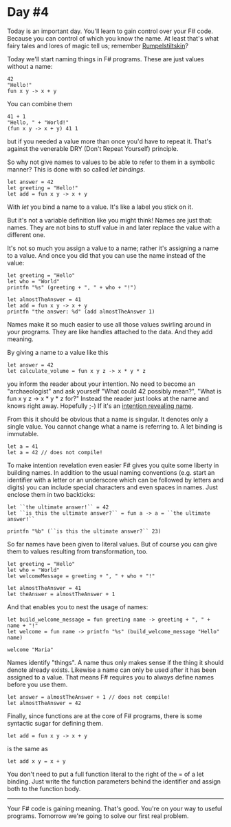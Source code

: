 # Day #4
Today is an important day. You'll learn to gain control over your F# code. Because you can control of which you know the name. At least that's what fairy tales and lores of magic tell us; remember [Rumpelstiltskin](http://www.eastoftheweb.com/short-stories/UBooks/Rum.shtml)?

Today we'll start naming things in F# programs. These are just values without a name:

```
42
"Hello!"
fun x y -> x + y
```

You can combine them

```
41 + 1
"Hello, " + "World!"
(fun x y -> x + y) 41 1
```

but if you needed a value more than once you'd have to repeat it. That's against the venerable DRY (Don't Repeat Yourself) principle.

So why not give names to values to be able to refer to them in a symbolic manner? This is done with so called _let bindings_.

```
let answer = 42
let greeting = "Hello!"
let add = fun x y -> x + y
```

With _let_ you bind a name to a value. It's like a label you stick on it.

But it's not a variable definition like you might think! Names are just that: names. They are not bins to stuff value in and later replace the value with a different one.

It's not so much you assign a value to a name; rather it's assigning a name to a value. And once you did that you can use the name instead of the value:

```
let greeting = "Hello"
let who = "World"
printfn "%s" (greeting + ", " + who + "!")

let almostTheAnswer = 41
let add = fun x y -> x + y
printfn "the answer: %d" (add almostTheAnswer 1)
```

Names make it so much easier to use all those values swirling around in your programs. They are like handles attached to the data. And they add meaning.

By giving a name to a value like this

```
let answer = 42
let calculate_volume = fun x y z -> x * y * z
```

you inform the reader about your intention. No need to become an "archaeologist" and ask yourself "What could 42 possibly mean?", "What is fun x y z -> x * y * z for?" Instead the reader just looks at the name and knows right away. Hopefully ;-) If it's an [intention revealing name](http://c2.com/cgi/wiki?IntentionRevealingNames).

From this it should be obvious that a name is singular. It denotes only a single value. You cannot change what a name is referring to. A let binding is immutable.

```
let a = 41
let a = 42 // does not compile!
```

To make intention revelation even easier F# gives you quite some liberty in building names. In addition to the usual naming conventions (e.g. start an identifier with a letter or an underscore which can be followed by letters and digits) you can include special characters and even spaces in names. Just enclose them in two backticks:

```
let ``the ultimate answer!`` = 42
let ``is this the ultimate answer?`` = fun a -> a = ``the ultimate answer!``

printfn "%b" (``is this the ultimate answer?`` 23)
```

So far names have been given to literal values. But of course you can give them to values resulting from transformation, too.

```
let greeting = "Hello"
let who = "World"
let welcomeMessage = greeting + ", " + who + "!"

let almostTheAnswer = 41
let theAnswer = almostTheAnswer + 1
```

And that enables you to nest the usage of names:

```
let build_welcome_message = fun greeting name -> greeting + ", " + name + "!"
let welcome = fun name -> printfn "%s" (build_welcome_message "Hello" name)

welcome "Maria"
```

Names identify "things". A name thus only makes sense if the thing it should denote already exists. Likewise a name can only be used after it has been assigned to a value. That means F# requires you to always define names before you use them.

```
let answer = almostTheAnswer + 1 // does not compile!
let almostTheAnswer = 42
```

Finally, since functions are at the core of F# programs, there is some syntactic sugar for defining them.

```
let add = fun x y -> x + y
```

is the same as

```
let add x y = x + y
```

You don't need to put a full function literal to the right of the = of a let binding. Just write the function parameters behind the identifier and assign both to the function body.

***

Your F# code is gaining meaning. That's good. You're on your way to useful programs. Tomorrow we're going to solve our first real problem.